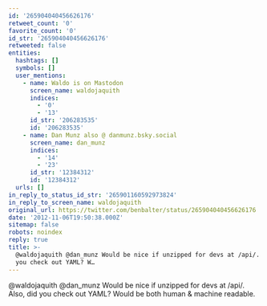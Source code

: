 ```yaml
---
id: '265904040456626176'
retweet_count: '0'
favorite_count: '0'
id_str: '265904040456626176'
retweeted: false
entities:
  hashtags: []
  symbols: []
  user_mentions:
    - name: Waldo is on Mastodon
      screen_name: waldojaquith
      indices:
        - '0'
        - '13'
      id_str: '206283535'
      id: '206283535'
    - name: Dan Munz also @ danmunz.bsky.social
      screen_name: dan_munz
      indices:
        - '14'
        - '23'
      id_str: '12384312'
      id: '12384312'
  urls: []
in_reply_to_status_id_str: '265901160592973824'
in_reply_to_screen_name: waldojaquith
original_url: https://twitter.com/benbalter/status/265904040456626176
date: '2012-11-06T19:50:38.000Z'
sitemap: false
robots: noindex
reply: true
title: >-
  @waldojaquith @dan_munz Would be nice if unzipped for devs at /api/. Also, did
  you check out YAML? W…
---
```


@waldojaquith @dan_munz Would be nice if unzipped for devs at /api/. Also, did you check out YAML? Would be both human &amp; machine readable.